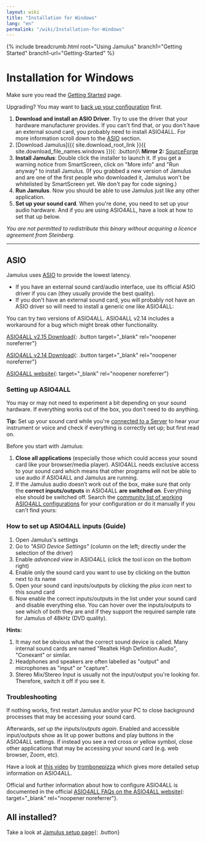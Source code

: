 ```yaml
---
layout: wiki
title: "Installation for Windows"
lang: "en"
permalink: "/wiki/Installation-for-Windows"
---
```


{% include breadcrumb.html root="Using Jamulus" branch1="Getting Started" branch1-url="Getting-Started" %}

# Installation for Windows

Make sure you read the [Getting Started](Getting-Started) page.

Upgrading? You may want to [back up your configuration](Software-Manual#backing-up-jamulus) first.

1. **Download and install an ASIO Driver**. Try to use the driver that your hardware manufacturer provides. If you can't find that, or you don't have an external sound card, you probably need to install ASIO4ALL. For more information scroll down to the [ASIO](#asio) section.
1. [Download Jamulus]({{ site.download_root_link }}{{ site.download_file_names.windows }}){: .button}\\
 **Mirror 2:** [SourceForge](https://sourceforge.net/projects/llcon/files/latest/download)
1. **Install Jamulus**: Double click the installer to launch it. If you get a warning notice from SmartScreen, click on "More info" and "Run anyway" to install Jamulus. (If you grabbed a new version of Jamulus and are one of the first people who downloaded it, Jamulus won't be whitelisted by SmartScreen yet. We don't pay for code signing.)
1. **Run Jamulus**. Now you should be able to use Jamulus just like any other application.
1. **Set up your sound card**. When you're done, you need to set up your audio hardware. And if you are using ASIO4ALL, have a look at how to set that up below.

_You are not permitted to redistribute this binary without acquiring a licence agreement from Steinberg._

***

## ASIO

Jamulus uses [ASIO](https://en.wikipedia.org/wiki/Audio_Stream_Input/Output) to provide the lowest latency.
* If you have an external sound card/audio interface, use its official ASIO driver if you can (they usually provide the best quality).
* If you don't have an external sound card, you will probably not have an ASIO driver so will need to install a generic one like ASIO4ALL:

You can try two versions of ASIO4ALL. ASIO4ALL v2.14 includes a workaround for a bug which might break other functionality.

[ASIO4ALL v2.15 Download](https://github.com/jamulussoftware/assets/raw/main/ASIO4ALL/v2.15/ASIO4ALL_2_15_English.exe){: .button target="_blank" rel="noopener noreferrer"}

[ASIO4ALL v2.14 Download](https://github.com/jamulussoftware/assets/raw/main/ASIO4ALL/v2.14/ASIO4ALL_2_14_English.exe){: .button target="_blank" rel="noopener noreferrer"}

[ASIO4ALL website](https://www.asio4all.org/){: target="_blank" rel="noopener noreferrer"}


### Setting up ASIO4ALL

You may or may not need to experiment a bit depending on your sound hardware. If everything works out of the box, you don't need to do anything.

**Tip:** Set up your sound card while you're [connected to a Server](Getting-Started#connecting-to-a-server-and-testing-your-sound) to hear your instrument or voice and check if everything is correctly set up; but first read on.


Before you start with Jamulus:
1. **Close all applications** (especially those which could access your sound card like your browser/media player). ASIO4ALL needs exclusive access to your sound card which means that other programs will not be able to use audio if ASIO4ALL and Jamulus are running.
1. If the Jamulus audio doesn’t work out of the box, make sure that only the **correct inputs/outputs** in ASIO4ALL **are switched on**. Everything else should be switched off. Search the [community list of working ASIO4ALL configurations](/kb/2021/03/20/ASIO4ALL-Examples.html) for your configuration or do it manually if you can't find yours:

### How to set up ASIO4ALL inputs (Guide)

1. Open Jamulus's settings
1. Go to _"ASIO Device Settings"_ (column on the left; directly under the selection of the driver)
1. Enable _advanced view_ in ASIO4ALL (click the tool icon on the bottom right)
1. Enable only the sound card you want to use by clicking on the button next to its name
1. Open your sound card inputs/outputs by clicking the _plus icon_ next to this sound card
1. Now enable the correct inputs/outputs in the list under your sound card and disable everything else. You can hover over the inputs/outputs to see which of both they are and if they support the required sample rate for Jamulus of 48kHz (DVD quality).

**Hints:**
1. It may not be obvious what the correct sound device is called. Many internal sound cards are named "Realtek High Definition Audio", "Conexant" or similar.
1. Headphones and speakers are often labelled as "output" and microphones as "input" or "capture".
1. Stereo Mix/Stereo Input is usually not the input/output you're looking for. Therefore, switch it off if you see it.

### Troubleshooting

If nothing works, first restart Jamulus and/or your PC to close background processes that may be accessing your sound card.

Afterwards, *set up the inputs/outputs again*. Enabled and accessible input/outputs show as lit up power buttons and play buttons in the ASIO4ALL settings. If instead you see a red cross or yellow symbol, close other applications that may be accessing your sound card (e.g. web browser, Zoom, etc).

Have a look at [this video](https://youtu.be/_GzOsitVgLI) by [trombonepizza](https://github.com/trombonepizza) which gives more detailed setup information on ASIO4ALL.

Official and further information about how to configure ASIO4ALL is documented in the official [ASIO4ALL FAQs on the ASIO4ALL website](https://www.asio4all.org/index.php/help/faq/){: target="_blank" rel="noopener noreferrer"}.

## All installed?

Take a look at [Jamulus setup page](Getting-Started){: .button}
